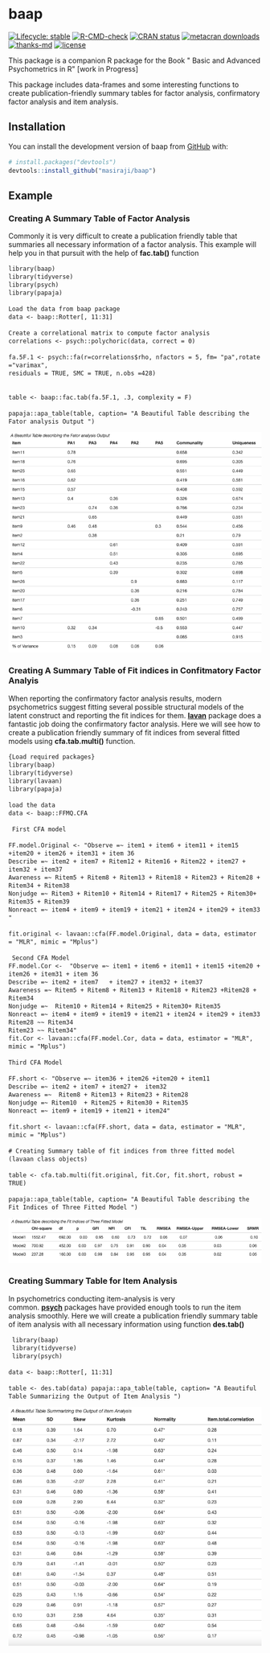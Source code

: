 # baap

<!-- badges: start -->

[![Lifecycle: stable](https://img.shields.io/badge/lifecycle-stable-brightgreen.svg)](https://lifecycle.r-lib.org/articles/stages.html#stable) [![R-CMD-check](https://github.com/masiraji/baap/workflows/R-CMD-check/badge.svg)](https://github.com/masiraji/baap/actions) [![CRAN status](https://www.r-pkg.org/badges/version/baap)](https://CRAN.R-project.org/package=baap) [![metacran downloads](https://cranlogs.r-pkg.org/badges/baap)](https://cran.r-project.org/package=baap) [![thanks-md](https://img.shields.io/badge/THANKS-md-ff69b4.svg)](THANKS.md) [![license](https://img.shields.io/badge/license-GPL%20(%3E=3)-lightgrey.svg)](https://choosealicense.com/)

<!-- badges: end -->

This package is a companion R package for the Book " Basic and Advanced Psychometrics in R" [work in Progress]

This package includes data-frames and some interesting functions to create publication-friendly summary tables for factor analysis, confirmatory factor analysis and item analysis.

## Installation

You can install the development version of baap from [GitHub](https://github.com/) with:

``` r
# install.packages("devtools")
devtools::install_github("masiraji/baap")
```

## Example

### Creating A Summary Table of Factor Analysis

Commonly it is very difficult to create a publication friendly table that summaries all necessary information of a factor analysis. This example will help you in that pursuit with the help of **fac.tab()** function

    library(baap)
    library(tidyverse)
    library(psych)
    library(papaja)

    Load the data from baap package
    data <- baap::Rotter[, 11:31]

    Create a correlational matrix to compute factor analysis
    correlations <- psych::polychoric(data, correct = 0)

    fa.5F.1 <- psych::fa(r=correlations$rho, nfactors = 5, fm= "pa",rotate ="varimax",
    residuals = TRUE, SMC = TRUE, n.obs =428)


    table <- baap::fac.tab(fa.5F.1, .3, complexity = F)

    papaja::apa_table(table, caption= "A Beautiful Table describing the Fator analysis Output ")

![](man/figures/fac.tab.jpg "Table 1: A Beautiful Summary Table of Factor Analysis Output")

### Creating A Summary Table of Fit indices in Confitmatory Factor Analyis

When reporting the confirmatory factor analysis results, modern psychometrics suggest fitting several possible structural models of the latent construct and reporting the fit indices for them. [**lavan**](https://github.com/yrosseel/lavaan) package does a fantastic job doing the confirmatory factor analysis. Here we will see how to create a publication friendly summary of fit indices from several fitted models using **cfa.tab.multi()** function.

    {Load required packages}
    library(baap)
    library(tidyverse)
    library(lavaan)
    library(papaja)

    load the data
    data <- baap::FFMQ.CFA

     First CFA model

    FF.model.Original <- "Observe =~ item1 + item6 + item11 + item15 +item20 + item26 + item31 + item 36
    Describe =~ item2 + item7 + Ritem12 + Ritem16 + Ritem22 + item27 +
    item32 + item37
    Awareness =~ Ritem5 + Ritem8 + Ritem13 + Ritem18 + Ritem23 + Ritem28 + Ritem34 + Ritem38
    Nonjudge =~ Ritem3 + Ritem10 + Ritem14 + Ritem17 + Ritem25 + Ritem30+ Ritem35 + Ritem39
    Nonreact =~ item4 + item9 + item19 + item21 + item24 + item29 + item33 "

    fit.original <- lavaan::cfa(FF.model.Original, data = data, estimator = "MLR", mimic = "Mplus")

     Second CFA Model
    FF.model.Cor <-  "Observe =~ item1 + item6 + item11 + item15 +item20 + item26 + item31 + item 36
    Describe =~ item2 + item7   + item27 + item32 + item37
    Awareness =~ Ritem5 + Ritem8 + Ritem13 + Ritem18 + Ritem23 +Ritem28 + Ritem34
    Nonjudge =~  Ritem10 + Ritem14 + Ritem25 + Ritem30+ Ritem35
    Nonreact =~ item4 + item9 + item19 + item21 + item24 + item29 + item33
    Ritem28 ~~ Ritem34
    Ritem23 ~~ Ritem34"
    fit.Cor <- lavaan::cfa(FF.model.Cor, data = data, estimator = "MLR", mimic = "Mplus")

    Third CFA Model

    FF.short <- "Observe =~ item36 + item26 +item20 + item11
    Describe =~ item2 + item7 + item27 +  item32
    Awareness =~  Ritem8 + Ritem13 + Ritem23 + Ritem28
    Nonjudge =~ Ritem10  + Ritem25 + Ritem30 + Ritem35
    Nonreact =~ item9 + item19 + item21 + item24"

    fit.short <- lavaan::cfa(FF.short, data = data, estimator = "MLR", mimic = "Mplus")

    # Creating Summary table of fit indices from three fitted model (lavaan class objects)

    table <- cfa.tab.multi(fit.original, fit.Cor, fit.short, robust = TRUE)

    papaja::apa_table(table, caption= "A Beautiful Table describing the Fit Indices of Three Fitted Model ")

![A Beautiful Summary Table of Fit Indices of Three Fitted CFA Models](man/figures/cfa.tab.jpg)

### Creating Summary Table for Item Analysis

In psychometrics conducting item-analysis is very common. [**psych**](https://cran.r-project.org/web/packages/psych/index.html) packages have provided enough tools to run the item analysis smoothly. Here we will create a publication friendly summary table of item analysis with all necessary information using function **des.tab()**

     library(baap) 
     library(tidyverse) 
     library(psych)

    data <- baap::Rotter[, 11:31] 

    table <- des.tab(data) papaja::apa_table(table, caption= "A Beautiful Table Summarizing the Output of Item Analysis ")

![A Beautiful Summary Table of Item-Analysis](man/figures/item.analysis.jpg)

